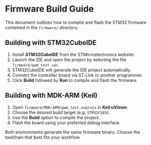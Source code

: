 # Firmware Build Guide

This document outlines how to compile and flash the STM32 firmware contained in the `firmware/` directory.

## Building with STM32CubeIDE

1. Install **STM32CubeIDE** from the STMicroelectronics website.
2. Launch the IDE and open the project by selecting the file `firmware/pwm_test.ioc`.
3. STM32CubeIDE will generate the IDE project automatically.
4. Connect the controller board via ST‑Link or another programmer.
5. Click **Build** followed by **Run** to compile and flash the firmware.

## Building with MDK-ARM (Keil)

1. Open `firmware/MDK-ARM/pwm_test.uvprojx` in **Keil uVision**.
2. Choose the desired build target (e.g. `STM32F103`).
3. Use the **Build** option to compile the project.
4. Flash the board using your preferred debug interface.

Both environments generate the same firmware binary. Choose the toolchain that best fits your workflow.
